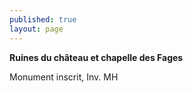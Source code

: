 ```yaml
---
published: true
layout: page
---
```


**Ruines du château et chapelle des Fages**

Monument inscrit, Inv. MH
